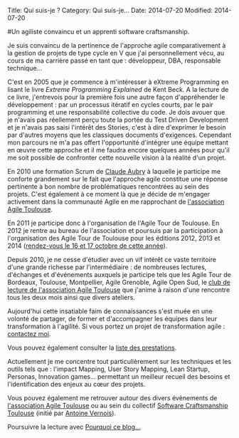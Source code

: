 Title: Qui suis-je ?
Category: Qui suis-je...
Date: 2014-07-20
Modified: 2014-07-20

#Un agiliste convaincu et un apprenti software craftsmanship. 

Je suis convaincu de la pertinence de l'approche agile comparativement à la
gestion de projets de type cycle en V que j'ai personnellement vécu, au cours
de ma carrière passé en tant que : développeur, DBA, responsable technique... 

C'est en 2005 que je commence à m'intéresser à eXtreme Programming en lisant
le livre *Extreme Programming Explained* de Kent Beck. A la lecture de ce
livre, j'entrevois pour la première fois une autre façon d'appréhender le
développement : par un processus itératif en cycles courts, par le pair
programming et une responsabilité collective du code. Je dois avouer que je
n'avais pas réellement perçu toute la portée du Test Driven Development et
je n'avais pas saisi l'intérêt des Stories, c'est à dire d'exprimer le besoin
par d'autres moyens que les classiques documents d'exigences. Cependant mon
parcours ne m'a pas offert l'opportunité d'intégrer une équipe mettant en œuvre
cette approche et il me faudra encore quelques années pour qu'il me soit
possible de confronter cette nouvelle vision à la réalité d'un projet.

En 2010 une formation Scrum de [Claude Aubry](http://www.aubryconseil.com/) à
laquelle je participe me conforte grandement sur le fait que l'approche agile
constitue une réponse pertinente à bon nombre de problématiques rencontrées au
sein des projets. C'est également à ce moment là que je décide de m'engager
activement dans la communauté Agile en me rapprochant de [l'association Agile
Toulouse](http://www.agiletoulouse.fr).

En 2011 je participe donc à l'organisation de l'Agile Tour de Toulouse. En
2012 je rentre au bureau de l'association et poursuis par la participation à
l'organisation des Agile Tour de Toulouse pour les éditions 2012, 2013 et 2014
([rendez-vous le 16 et 17 octobre de cette année](http://tour.agiletoulouse.fr/)).

Depuis 2010, je ne cesse d'étudier avec un vif intérêt ce vaste territoire
d'une grande richesse par l'intermédiaire : de nombreuses lectures, d'échanges
et d'événements auxquels je participe tels que les Agile Tour de Bordeaux,
Toulouse, Montpellier, Agile Grenoble, Agile Open Sud, le [club de lecture de
l'association Agile Toulouse](http://www.agiletoulouse.fr/club-de-lecture/club-de-lecture-le-9-septembre-2014)
 que j'anime à raison d'une rencontre tous les deux mois ainsi que divers ateliers.

Aujourd'hui cette insatiable faim de connaissances s'est muée en une volonté de
partager, de former et d'accompagner les équipes dans leur transformation à
l'agilité. Si vous portez un projet de transformation agile : [contactez
moi](|filename|/contacter.md).

Vous pouvez également consulter la [liste des prestations](|filename|/contacter.md).

Actuellement je me concentre tout particulièrement sur les techniques et les
outils tels que : l'impact Mapping, User Story Mapping, Lean Startup,
Personas, Innovation games... permettant un meilleur recueil des besoins et
l'identification des enjeux au cœur des projets.

Vous pouvez également me retrouver autour des divers évènements de [l'association Agile Toulouse](http://agiletoulouse.fr/) ou au sein du collectif [Software Craftsmanship Toulouse](http://www.meetup.com/Software-Craftsmanship-Toulouse/) (initié par [Antoine Vernois](https://blog.crafting-labs.fr/)).  

Poursuivre la lecture avec [Pourquoi ce blog...](http://acassaigne.info/pourquoi-ce-blog.html)